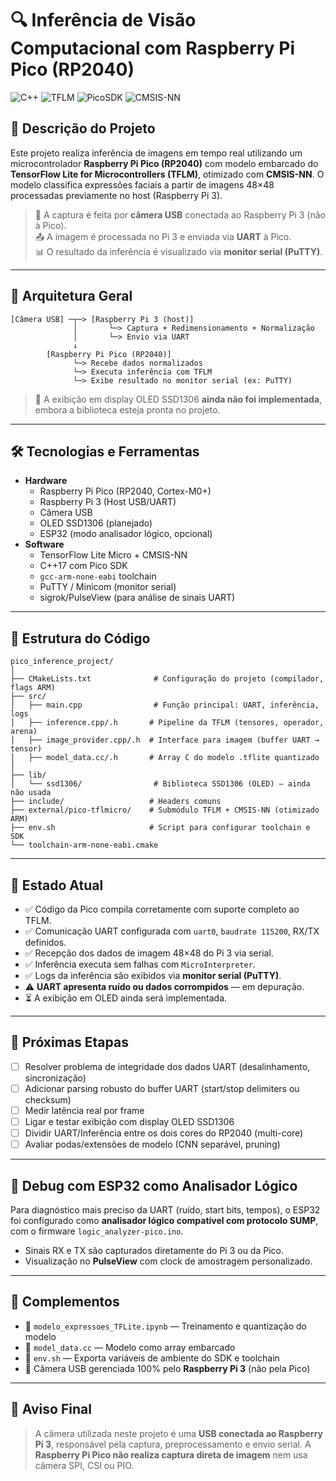 # 🔍 Inferência de Visão Computacional com Raspberry Pi Pico (RP2040)

![C++](https://img.shields.io/badge/C++-17-blue?style=for-the-badge&logo=cplusplus)
![TFLM](https://img.shields.io/badge/TensorFlow_Lite_Micro-RP2040-yellow?style=for-the-badge&logo=tensorflow)
![PicoSDK](https://img.shields.io/badge/PicoSDK-1.5.1-lightgrey?style=for-the-badge&logo=raspberrypi)
![CMSIS-NN](https://img.shields.io/badge/CMSIS--NN-optimized-brightgreen?style=for-the-badge&logo=arm)

## 📄 Descrição do Projeto

Este projeto realiza inferência de imagens em tempo real utilizando um microcontrolador **Raspberry Pi Pico (RP2040)** com modelo embarcado do **TensorFlow Lite for Microcontrollers (TFLM)**, otimizado com **CMSIS-NN**. O modelo classifica expressões faciais a partir de imagens 48×48 processadas previamente no host (Raspberry Pi 3).

> 📸 A captura é feita por **câmera USB** conectada ao Raspberry Pi 3 (não à Pico).  
> 📤 A imagem é processada no Pi 3 e enviada via **UART** à Pico.  
> 📊 O resultado da inferência é visualizado via **monitor serial (PuTTY)**.

---

## 🧠 Arquitetura Geral

```text
[Câmera USB] ─┬─> [Raspberry Pi 3 (host)]
              │       └─> Captura + Redimensionamento + Normalização
              │       └─> Envio via UART
              ↓
        [Raspberry Pi Pico (RP2040)]
              └─> Recebe dados normalizados
              └─> Executa inferência com TFLM
              └─> Exibe resultado no monitor serial (ex: PuTTY)
```

> 💬 A exibição em display OLED SSD1306 **ainda não foi implementada**, embora a biblioteca esteja pronta no projeto.

---

## 🛠️ Tecnologias e Ferramentas

- **Hardware**
  - Raspberry Pi Pico (RP2040, Cortex-M0+)
  - Raspberry Pi 3 (Host USB/UART)
  - Câmera USB
  - OLED SSD1306 (planejado)
  - ESP32 (modo analisador lógico, opcional)
- **Software**
  - TensorFlow Lite Micro + CMSIS-NN
  - C++17 com Pico SDK
  - `gcc-arm-none-eabi` toolchain
  - PuTTY / Minicom (monitor serial)
  - sigrok/PulseView (para análise de sinais UART)

---

## 📂 Estrutura do Código

```
pico_inference_project/
│
├── CMakeLists.txt              # Configuração do projeto (compilador, flags ARM)
├── src/
│   ├── main.cpp                # Função principal: UART, inferência, logs
│   ├── inference.cpp/.h       # Pipeline da TFLM (tensores, operador, arena)
│   ├── image_provider.cpp/.h  # Interface para imagem (buffer UART → tensor)
│   ├── model_data.cc/.h       # Array C do modelo .tflite quantizado
│
├── lib/
│   └── ssd1306/                # Biblioteca SSD1306 (OLED) – ainda não usada
├── include/                   # Headers comuns
├── external/pico-tflmicro/    # Submódulo TFLM + CMSIS-NN (otimizado ARM)
├── env.sh                     # Script para configurar toolchain e SDK
└── toolchain-arm-none-eabi.cmake
```

---

## 🔎 Estado Atual

- ✅ Código da Pico compila corretamente com suporte completo ao TFLM.
- ✅ Comunicação UART configurada com `uart0`, `baudrate 115200`, RX/TX definidos.
- ✅ Recepção dos dados de imagem 48×48 do Pi 3 via serial.
- ✅ Inferência executa sem falhas com `MicroInterpreter`.
- ✅ Logs da inferência são exibidos via **monitor serial (PuTTY)**.
- ⚠️ **UART apresenta ruído ou dados corrompidos** — em depuração.
- ⏳ A exibição em OLED ainda será implementada.

---

## 🧪 Próximas Etapas

- [ ] Resolver problema de integridade dos dados UART (desalinhamento, sincronização)
- [ ] Adicionar parsing robusto do buffer UART (start/stop delimiters ou checksum)
- [ ] Medir latência real por frame
- [ ] Ligar e testar exibição com display OLED SSD1306
- [ ] Dividir UART/Inferência entre os dois cores do RP2040 (multi-core)
- [ ] Avaliar podas/extensões de modelo (CNN separável, pruning)

---

## 🧰 Debug com ESP32 como Analisador Lógico

Para diagnóstico mais preciso da UART (ruído, start bits, tempos), o ESP32 foi configurado como **analisador lógico compatível com protocolo SUMP**, com o firmware `logic_analyzer-pico.ino`.

- Sinais RX e TX são capturados diretamente do Pi 3 ou da Pico.
- Visualização no **PulseView** com clock de amostragem personalizado.

---

## 📎 Complementos

- 📁 `modelo_expressoes_TFLite.ipynb` — Treinamento e quantização do modelo
- 📁 `model_data.cc` — Modelo como array embarcado
- 🔧 `env.sh` — Exporta variáveis de ambiente do SDK e toolchain
- 📸 Câmera USB gerenciada 100% pelo **Raspberry Pi 3** (não pela Pico)

---

## 📢 Aviso Final

> A câmera utilizada neste projeto é uma **USB conectada ao Raspberry Pi 3**, responsável pela captura, preprocessamento e envio serial. A **Raspberry Pi Pico não realiza captura direta de imagem** nem usa câmera SPI, CSI ou PIO.
